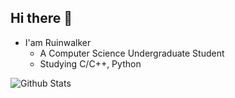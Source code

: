 ## Hi there 👋

- I'am Ruinwalker  
  - A Computer Science Undergraduate Student  
  - Studying C/C++, Python

![Github Stats](https://github-readme-stats.vercel.app/api?username=Ruinwalker7&show_icons=true&theme=dark&count_private=true)

<!--
**Ruinwalker7/Ruinwalker7** is a ✨ _special_ ✨ repository because its `README.md` (this file) appears on your GitHub profile.

Here are some ideas to get you started:

- 🔭 I’m currently working on ...
- 🌱 I’m currently learning ...
- 👯 I’m looking to collaborate on ...
- 🤔 I’m looking for help with ...
- 💬 Ask me about ...
- 📫 How to reach me: ...
- 😄 Pronouns: ...
- ⚡ Fun fact: ...
-->
